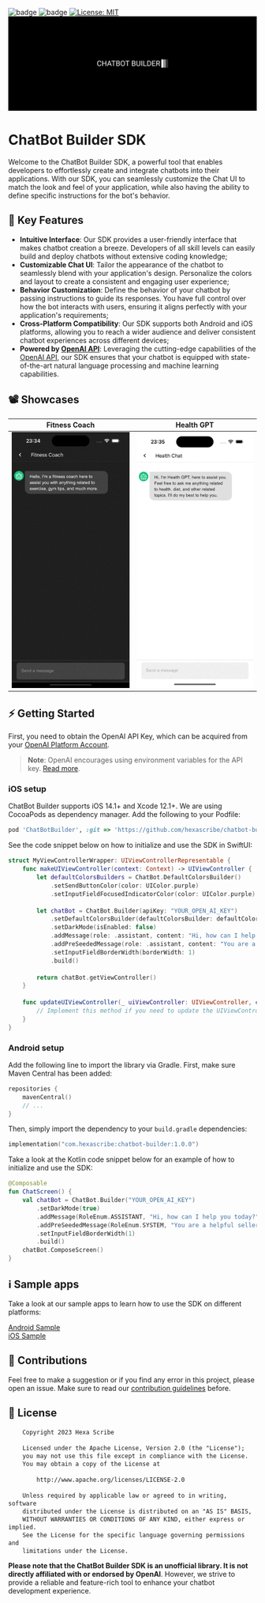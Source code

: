 ![badge](http://img.shields.io/badge/-android-6EDB8D.svg?style=flat)
![badge](http://img.shields.io/badge/-ios-CDCDCD.svg?style=flat)
[![License: MIT](https://img.shields.io/badge/license-Apache-blue)](https://opensource.org/license/apache-2-0/)
![ChatBot-Builder](art/logo.png)

# ChatBot Builder SDK

Welcome to the ChatBot Builder SDK, a powerful tool that enables developers to effortlessly create and integrate chatbots into their applications. With our SDK, you can seamlessly customize the Chat UI to match the look and feel of your application, while also having the ability to define specific instructions for the bot's behavior.

## 🧬 Key Features
- **Intuitive Interface**: Our SDK provides a user-friendly interface that makes chatbot creation a breeze. Developers of all skill levels can easily build and deploy chatbots without extensive coding knowledge;
- **Customizable Chat UI**: Tailor the appearance of the chatbot to seamlessly blend with your application's design. Personalize the colors and layout to create a consistent and engaging user experience;
- **Behavior Customization**: Define the behavior of your chatbot by passing instructions to guide its responses. You have full control over how the bot interacts with users, ensuring it aligns perfectly with your application's requirements;
- **Cross-Platform Compatibility**: Our SDK supports both Android and iOS platforms, allowing you to reach a wider audience and deliver consistent chatbot experiences across different devices;
- **Powered by [OpenAI API](https://beta.openai.com/docs/api-reference)**: Leveraging the cutting-edge capabilities of the [OpenAI API](https://beta.openai.com/docs/api-reference), our SDK ensures that your chatbot is equipped with state-of-the-art natural language processing and machine learning capabilities.

## 📽️ Showcases

|                         Fitness Coach                         |                         Health GPT                          |
|:-------------------------------------------------------------:|:-----------------------------------------------------------:|
| <img src="art/chat-fitness-showcase.gif" alt="fitness-chat"/> | <img src="art/chat-health-showcase.gif" alt="health-chat"/> |

## ⚡️ Getting Started

First, you need to obtain the OpenAI API Key, which can be acquired from your [OpenAI Platform Account](https://platform.openai.com/account/api-keys).

> **Note**: OpenAI encourages using environment variables for the API key. [Read more](https://help.openai.com/en/articles/5112595-best-practices-for-api-key-safety).

### iOS setup

ChatBot Builder supports iOS 14.1+ and Xcode 12.1+. We are using CocoaPods as dependency manager. Add the following to your Podfile:

```ruby
pod 'ChatBotBuilder', :git => 'https://github.com/hexascribe/chatbot-builder.git', :tag => '1.0.0'
```

See the code snippet below on how to initialize and use the SDK in SwiftUI:

```swift
struct MyViewControllerWrapper: UIViewControllerRepresentable {
    func makeUIViewController(context: Context) -> UIViewController {
        let defaultColorsBuilders = ChatBot.DefaultColorsBuilder()
            .setSendButtonColor(color: UIColor.purple)
            .setInputFieldFocusedIndicatorColor(color: UIColor.purple)
        
        let chatBot = ChatBot.Builder(apiKey: "YOUR_OPEN_AI_KEY")
            .setDefaultColorsBuilder(defaultColorsBuilder: defaultColorsBuilders)
            .setDarkMode(isEnabled: false)
            .addMessage(role: .assistant, content: "Hi, how can I help you today?")
            .addPreSeededMessage(role: .assistant, content: "You are a helpful seller car assistant")
            .setInputFieldBorderWidth(borderWidth: 1)
            .build()
        
        return chatBot.getViewController()
    }

    func updateUIViewController(_ uiViewController: UIViewController, context: Context) {
        // Implement this method if you need to update the UIViewController based on changes in SwiftUI
    }
}
```

### Android setup

Add the following line to import the library via Gradle. First, make sure Maven Central has been added:


```kotlin
repositories {
    mavenCentral()
    // ...
}
```

Then, simply import the dependency to your `build.gradle` dependencies:

```kotlin
implementation("com.hexascribe:chatbot-builder:1.0.0")
```

Take a look at the Kotlin code snippet below for an example of how to initialize and use the SDK:

```kotlin
@Composable
fun ChatScreen() {
    val chatBot = ChatBot.Builder("YOUR_OPEN_AI_KEY")
        .setDarkMode(true)
        .addMessage(RoleEnum.ASSISTANT, "Hi, how can I help you today?")
        .addPreSeededMessage(RoleEnum.SYSTEM, "You are a helpful seller car assistant")
        .setInputFieldBorderWidth(1)
        .build()
    chatBot.ComposeScreen()
}
```

## ℹ️ Sample apps

Take a look at our sample apps to learn how to use the SDK on different platforms:

[Android Sample](samples/android)
<br />
[iOS Sample](samples/ios)

## 🤝 Contributions

Feel free to make a suggestion or if you find any error in this project, please open an issue. Make sure to read our [contribution guidelines](CONTRIBUTING.md) before.

## 📄 License

```
    Copyright 2023 Hexa Scribe

    Licensed under the Apache License, Version 2.0 (the "License");
    you may not use this file except in compliance with the License.
    You may obtain a copy of the License at

        http://www.apache.org/licenses/LICENSE-2.0

    Unless required by applicable law or agreed to in writing, software
    distributed under the License is distributed on an "AS IS" BASIS,
    WITHOUT WARRANTIES OR CONDITIONS OF ANY KIND, either express or implied.
    See the License for the specific language governing permissions and
    limitations under the License.
```

**Please note that the ChatBot Builder SDK is an unofficial library. It is not directly affiliated with or endorsed by OpenAI**. However, we strive to provide a reliable and feature-rich tool to enhance your chatbot development experience.
